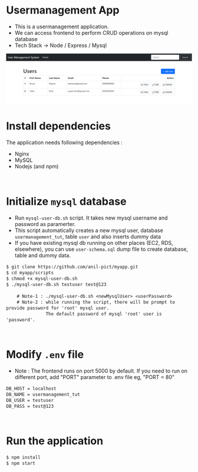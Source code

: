 # Usermanagement App
* This is a usermanagement application.  
* We can access frontend to perform CRUD operations on mysql database
* Tech Stack -> Node / Express / Mysql  

![Screenshot](user-management.png)

# Install dependencies
The application needs following dependencies :
* Nginx
* MySQL
* Nodejs (and npm)
<br/>

# Initialize ```mysql``` database
* Run ```mysql-user-db.sh``` script. It takes new mysql username and password as paramerter.
* This script automatically creates a new mysql user, database ```usermanagement_tut```, table ```user``` and also inserts dummy data
* If you have existing mysql db running on other places (EC2, RDS, elsewhere), you can use ```user-schema.sql``` dump file to create database, table and dummy data. 

```
$ git clone https://github.com/anil-pict/myapp.git 
$ cd myapp/scripts
$ chmod +x mysql-user-db.sh
$ ./mysql-user-db.sh testuser test@123

    # Note-1 : ./mysql-user-db.sh <newMysqlUser> <userPassword>
    # Note-2 : while running the script, there will be prompt to provide password for 'root' mysql user. 
               The default password of mysql 'root' user is 'password'. 

```
<br/>

# Modify ```.env``` file
* Note : The frontend runs on port 5000 by default. If you need to run on different port, add "PORT" parameter to .env file eg, "PORT = 80"

```
DB_HOST = localhost
DB_NAME = usermanagement_tut
DB_USER = testuser
DB_PASS = test@123
```
<br>

# Run the application
```
$ npm install
$ npm start
```


